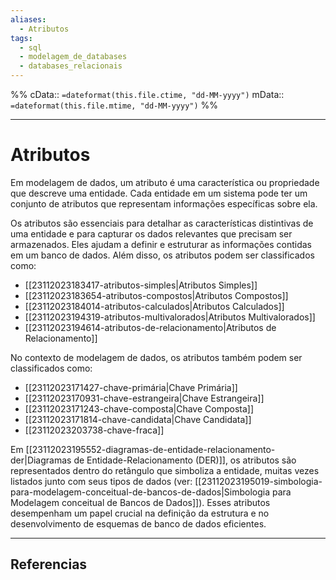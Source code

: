 ```yaml
---
aliases:
  - Atributos
tags:
  - sql
  - modelagem_de_databases
  - databases_relacionais
---
```

%%
cData:: `=dateformat(this.file.ctime, "dd-MM-yyyy")`
mData:: `=dateformat(this.file.mtime, "dd-MM-yyyy")`
%%

___
# Atributos

Em modelagem de dados, um atributo é uma característica ou propriedade que descreve uma entidade. Cada entidade em um sistema pode ter um conjunto de atributos que representam informações específicas sobre ela. 

Os atributos são essenciais para detalhar as características distintivas de uma entidade e para capturar os dados relevantes que precisam ser armazenados. Eles ajudam a definir e estruturar as informações contidas em um banco de dados. Além disso, os atributos podem ser classificados como:

- [[23112023183417-atributos-simples|Atributos Simples]]
- [[23112023183654-atributos-compostos|Atributos Compostos]]
- [[23112023184014-atributos-calculados|Atributos Calculados]]
- [[23112023194319-atributos-multivalorados|Atributos Multivalorados]]
- [[23112023194614-atributos-de-relacionamento|Atributos de Relacionamento]]

No contexto de modelagem de dados, os atributos também podem ser classificados como:

- [[23112023171427-chave-primária|Chave Primária]] 
- [[23112023170931-chave-estrangeira|Chave Estrangeira]]
- [[23112023171243-chave-composta|Chave Composta]]
- [[23112023171814-chave-candidata|Chave Candidata]]
- [[23112023203738-chave-fraca]]

Em [[23112023195552-diagramas-de-entidade-relacionamento-der|Diagramas de Entidade-Relacionamento (DER)]], os atributos são representados dentro do retângulo que simboliza a entidade, muitas vezes listados junto com seus tipos de dados (ver: [[23112023195019-simbologia-para-modelagem-conceitual-de-bancos-de-dados|Simbologia para Modelagem conceitual de Bancos de Dados]]). Esses atributos desempenham um papel crucial na definição da estrutura e no desenvolvimento de esquemas de banco de dados eficientes.


---
## Referencias